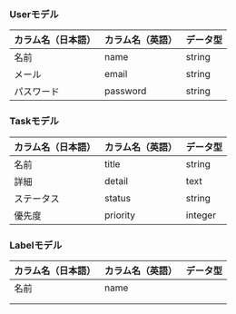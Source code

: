 ### Userモデル  
| カラム名（日本語） | カラム名（英語） | データ型 | 
| ------------------ | ---------------- | -------- | 
| 名前               | name             | string   | 
| メール             | email            | string   | 
| パスワード         | password         | string   | 
### Taskモデル  
| カラム名（日本語） | カラム名（英語） | データ型 | 
| ------------------ | ---------------- | -------- | 
| 名前               | title            | string   | 
| 詳細               | detail           | text     | 
| ステータス         | status           | string   | 
| 優先度             | priority         | integer  | 
### Labelモデル
| カラム名（日本語） | カラム名（英語） | データ型 | 
| ------------------ | ---------------- | -------- | 
| 名前               | name             |          | 
|                    |                  |          | 
|                    |                  |          | 
